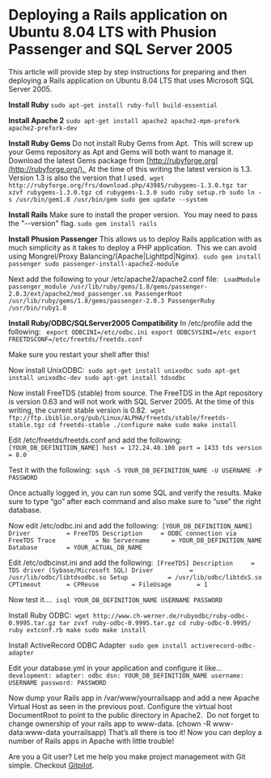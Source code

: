 <!--
author: JP Richardson
publish: Tue Mar 10 2009 05:50:10 GMT-0500 (CDT)
status: publish
type: post
link: https://procbits.wordpress.com/2009/03/10/deploying-a-rails-application-on-ubuntu-804-lts-with-phusion-passenger-and-sql-server-2005/
tags: Linux, Rails, Ruby, SQL
slug: 2009/03/10/deploying-a-rails-application-on-ubuntu-804-lts-with-phusion-passenger-and-sql-server-2005
-->

Deploying a Rails application on Ubuntu 8.04 LTS with Phusion Passenger and SQL Server 2005
===========================================================================================

This article will provide step by step instructions for preparing and
then deploying a Rails application on Ubuntu 8.04 LTS that uses
Microsoft SQL Server 2005.

**Install Ruby** `sudo apt-get install ruby-full build-essential`

**Install Apache 2**
`sudo apt-get install apache2 apache2-mpm-prefork apache2-prefork-dev`

**Install Ruby Gems** Do not install Ruby Gems from Apt.  This will
screw up your Gems repository as Apt and Gems will both want to manage
it.  Download the latest Gems package from
[http://rubyforge.org](http://rubyforge.org/).  At the time of this
writing the latest version is 1.3.  Version 1.3 is also the version that
I
used.` wget http://rubyforge.org/frs/download.php/43985/rubygems-1.3.0.tgz tar xzvf rubygems-1.3.0.tgz cd rubygems-1.3.0 sudo ruby setup.rb sudo ln -s /usr/bin/gem1.8 /usr/bin/gem sudo gem update --system`

**Install Rails** Make sure to install the proper version.  You may need
to pass the "--version" flag. `sudo gem install rails`

**Install Phusion Passenger** This allows us to deploy Rails application
with as much simplicity as it takes to deploy a PHP application.  This
we can avoid using Mongrel/Proxy
Balancing/(Apache|Lighttpd|Nginx).` sudo gem install passenger sudo passenger-install-apache2-module`

Next add the following to your /etc/apache2/apache2.conf file:
` LoadModule passenger_module /usr/lib/ruby/gems/1.8/gems/passenger-2.0.3/ext/apache2/mod_passenger.so PassengerRoot /usr/lib/ruby/gems/1.8/gems/passenger-2.0.3 PassengerRuby /usr/bin/ruby1.8`

**Install Ruby/ODBC/SQLServer2005 Compatibility** In /etc/profile add
the following:
` export ODBCINI=/etc/odbc.ini export ODBCSYSINI=/etc export FREETDSCONF=/etc/freetds/freetds.conf`

Make sure you restart your shell after this!

Now install
UnixODBC:` sudo apt-get install unixodbc sudo apt-get install unixodbc-dev sudo apt-get install tdsodbc`

Now install FreeTDS (stable) from source. The FreeTDS in the Apt
repository is version 0.63 and will not work with SQL Server 2005. At
the time of this writing, the current stable version is
0.82.` wget ftp://ftp.ibiblio.org/pub/Linux/ALPHA/freetds/stable/freetds-stable.tgz cd freetds-stable ./configure make sudo make install`

Edit /etc/freetds/freetds.conf and add the
following:` [YOUR_DB_DEFINITION_NAME] host = 172.24.40.100 port = 1433 tds version = 8.0`

Test it with the
following:` sqsh -S YOUR_DB_DEFINITION_NAME -U USERNAME -P PASSWORD`

Once actually logged in, you can run some SQL and verify the results.
Make sure to type “go” after each command and also make sure to “use”
the right database.

Now edit /etc/odbc.ini and add the
following:` [YOUR_DB_DEFINITION_NAME] Driver          = FreeTDS Description     = ODBC connection via FreeTDS Trace           = No Servername      = YOUR_DB_DEFINITION_NAME Database        = YOUR_ACTUAL_DB_NAME`

Edit /etc/odbcinst.ini and add the
following:` [FreeTDS] Description     = TDS driver (Sybase/Microsoft SQL) Driver          = /usr/lib/odbc/libtdsodbc.so Setup           = /usr/lib/odbc/libtdsS.so CPTimeout       = CPReuse         = FileUsage       = 1`

Now test it….` isql YOUR_DB_DEFINITION_NAME USERNAME PASSWORD`

Install Ruby
ODBC:` wget http://www.ch-werner.de/rubyodbc/ruby-odbc-0.9995.tar.gz tar zvxf ruby-odbc-0.9995.tar.gz cd ruby-odbc-0.9995/ ruby extconf.rb make sudo make install`

Install ActiveRecord ODBC
Adapter` sudo gem install activerecord-odbc-adapter`

Edit your database.yml in your application and configure it
like…` development: adapter: odbc dsn: YOUR_DB_DEFINITION_NAME username: USERNAME password: PASSWORD`

Now dump your Rails app in /var/www/yourrailsapp and add a new Apache
Virtual Host as seen in the previous post. Configure the virtual host
DocumentRoot to point to the public directory in Apache2.  Do not forget
to change ownership of your rails app to www-data. (chown -R
www-data:www-data yourrailsapp) That’s all there is too it! Now you can
deploy a number of Rails apps in Apache with little trouble!

Are you a Git user? Let me help you make project management with Git
simple. Checkout [Gitpilot](http://gitpilot.com).
